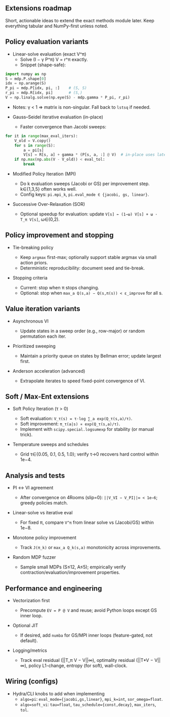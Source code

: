## Extensions roadmap

Short, actionable ideas to extend the exact methods module later. Keep everything tabular and NumPy-first unless noted.

## Policy evaluation variants

- Linear-solve evaluation (exact V^π)
  - Solve (I − γ P^π) V = r^π exactly.
  - Snippet (shape-safe):
```python
import numpy as np
S = mdp.P.shape[0]
idx = np.arange(S)
P_pi = mdp.P[idx, pi, :]    # (S, S)
r_pi = mdp.R[idx, pi]       # (S,)
V = np.linalg.solve(np.eye(S) - mdp.gamma * P_pi, r_pi)
```
  - Notes: γ < 1 ⇒ matrix is non-singular. Fall back to `lstsq` if needed.

- Gauss–Seidel iterative evaluation (in-place)
  - Faster convergence than Jacobi sweeps:
```python
for it in range(max_eval_iters):
    V_old = V.copy()
    for s in range(S):
        a = pi[s]
        V[s] = R[s, a] + gamma * (P[s, a, :] @ V)  # in-place uses latest V
    if np.max(np.abs(V - V_old)) < eval_tol:
        break
```

- Modified Policy Iteration (MPI)
  - Do k evaluation sweeps (Jacobi or GS) per improvement step. k∈{1,3,5} often works well.
  - Config keys: `pi.mpi_k`, `pi.eval_mode ∈ {jacobi, gs, linear}`.

- Successive Over-Relaxation (SOR)
  - Optional speedup for evaluation: update `V[s] ← (1−ω) V[s] + ω · T_π V[s]`, ω∈(0,2).

## Policy improvement and stopping

- Tie-breaking policy
  - Keep `argmax` first-max; optionally support stable argmax via small action priors.
  - Deterministic reproducibility: document seed and tie-break.

- Stopping criteria
  - Current: stop when π stops changing.
  - Optional: stop when `max_a Q(s,a) − Q(s,π(s)) < ε_improve` for all s.

## Value iteration variants

- Asynchronous VI
  - Update states in a sweep order (e.g., row-major) or random permutation each iter.

- Prioritized sweeping
  - Maintain a priority queue on states by Bellman error; update largest first.

- Anderson acceleration (advanced)
  - Extrapolate iterates to speed fixed-point convergence of VI.

## Soft / Max-Ent extensions

- Soft Policy Iteration (τ > 0)
  - Soft evaluation: `V_τ(s) = τ·log ∑_a exp(Q_τ(s,a)/τ)`.
  - Soft improvement: `π_τ(a|s) ∝ exp(Q_τ(s,a)/τ)`.
  - Implement with `scipy.special.logsumexp` for stability (or manual trick).

- Temperature sweeps and schedules
  - Grid τ∈{0.05, 0.1, 0.5, 1.0}; verify τ→0 recovers hard control within 1e−4.

## Analysis and tests

- PI ↔ VI agreement
  - After convergence on 4Rooms (slip=0): `||V_VI − V_PI||∞ < 1e−6`; greedy policies match.

- Linear-solve vs iterative eval
  - For fixed π, compare `V^π` from linear solve vs (Jacobi/GS) within 1e−8.

- Monotone policy improvement
  - Track `J(π_k)` or `max_a Q_k(s,a)` monotonicity across improvements.

- Random MDP fuzzer
  - Sample small MDPs (S≤12, A≤5); empirically verify contraction/evaluation/improvement properties.

## Performance and engineering

- Vectorization first
  - Precompute `EV = P @ V` and reuse; avoid Python loops except GS inner loop.

- Optional JIT
  - If desired, add `numba` for GS/MPI inner loops (feature-gated, not default).

- Logging/metrics
  - Track eval residual (||T_π V − V||∞), optimality residual (||T*V − V||∞), policy L1-change, entropy (for soft), wall-clock.

## Wiring (configs)

- Hydra/CLI knobs to add when implementing
  - `algo=pi`: `eval_mode={jacobi,gs,linear}`, `mpi_k=int`, `sor_omega=float`.
  - `algo=soft_vi`: `tau=float`, `tau_schedule={const,decay}`, `max_iters`, `tol`.


